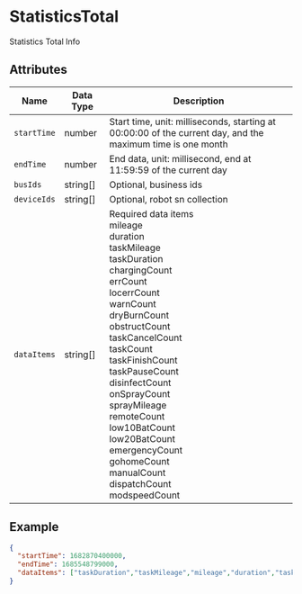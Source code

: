 ﻿# StatisticsTotal

Statistics Total Info

## Attributes

| Name | Data Type | Description |
| ----------- | -------- | -------------------------------------------------------------------------------------------------------------------------------- |
| `startTime` | number   | Start time, unit: milliseconds, starting at 00:00:00 of the current day, and the maximum time is one month |
| `endTime`   | number   | End data, unit: millisecond, end at 11:59:59 of the current day                  |
| `busIds`    | string[] | Optional, business ids                                                                                                             |
| `deviceIds` | string[] | Optional, robot sn collection                                                                                                           |
| `dataItems` | string[] | Required data items <br/>mileage<br/>duration<br/>taskMileage<br/> taskDuration<br/>chargingCount<br/> errCount<br/>locerrCount<br/>warnCount<br/>dryBurnCount<br/>obstructCount<br/>taskCancelCount<br/>taskCount<br/>taskFinishCount<br/>taskPauseCount<br/>disinfectCount<br/>onSprayCount<br/>sprayMileage<br/>remoteCount<br/>low10BatCount<br/>low20BatCount<br/>emergencyCount<br/>gohomeCount<br/>manualCount<br/>dispatchCount<br/>modspeedCount |

## Example

```json
{
  "startTime": 1682870400000,
  "endTime": 1685548799000,
  "dataItems": ["taskDuration","taskMileage","mileage","duration","taskCount"]
}
```
